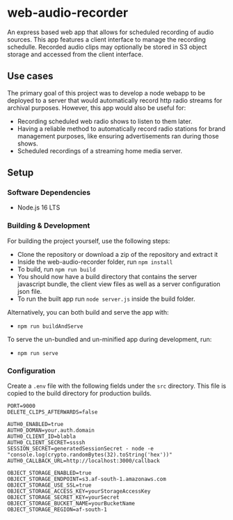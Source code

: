 # web-audio-recorder

An express based web app that allows for scheduled recording of audio sources. This app features a client interface to manage the recording schedulle. Recorded audio clips may optionally be stored in S3 object storage and accessed from the client interface.

## Use cases

The primary goal of this project was to develop a node webapp to be deployed to a server that would automatically record http radio streams for archival purposes. However, this app would also be useful for: 
* Recording scheduled web radio shows to listen to them later. 
* Having a reliable method to automatically record radio stations for brand management purposes, like ensuring advertisements ran during those shows.
* Scheduled recordings of a streaming home media server.

## Setup

### Software Dependencies 

* Node.js 16 LTS

### Building & Development

For building the project yourself, use the following steps:
* Clone the repository or download a zip of the repository and extract it
* Inside the web-audio-recorder folder, run `npm install`
* To build, run `npm run build`
* You should now have a build directory that contains the server javascript bundle, the client view files as well as a server configuration json file.
* To run the built app run `node server.js` inside the build folder.

Alternatively, you can both build and serve the app with:
* `npm run buildAndServe`

To serve the un-bundled and un-minified app during development, run:
* `npm run serve`

### Configuration

Create a `.env` file with the following fields under the `src` directory. This file is copied to the build directory for production builds.
```
PORT=9000
DELETE_CLIPS_AFTERWARDS=false

AUTH0_ENABLED=true
AUTH0_DOMAN=your.auth.domain
AUTH0_CLIENT_ID=blabla
AUTH0_CLIENT_SECRET=ssssh
SESSION_SECRET=generatedSessionSecret - node -e "console.log(crypto.randomBytes(32).toString('hex'))"
AUTH0_CALLBACK_URL=http://localhost:3000/callback

OBJECT_STORAGE_ENABLED=true
OBJECT_STORAGE_ENDPOINT=s3.af-south-1.amazonaws.com
OBJECT_STORAGE_USE_SSL=true
OBJECT_STORAGE_ACCESS_KEY=yourStorageAccessKey
OBJECT_STORAGE_SECRET_KEY=yourSecret
OBJECT_STORAGE_BUCKET_NAME=yourBucketName
OBJECT_STORAGE_REGION=af-south-1
```